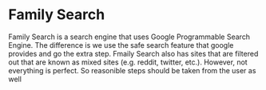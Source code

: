 # **Family Search**
Family Search is a search engine that uses Google Programmable Search Engine.
The difference is we use the safe search feature that google provides and go the extra step. Fmaily Search also has sites that are filtered out that are
known as mixed sites (e.g. reddit, twitter, etc.). However, not everything is perfect. So reasonible steps should be taken from the user as well
